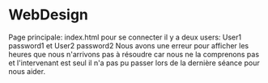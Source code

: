 # WebDesign
Page principale: index.html
pour se connecter il y a deux users: User1 password1 et User2 password2
Nous avons une erreur pour afficher les heures que nous n'arrivons pas à résoudre car nous ne la comprenons pas et l'intervenant est seul il n'a pas pu passer lors de la dernière séance pour nous aider.